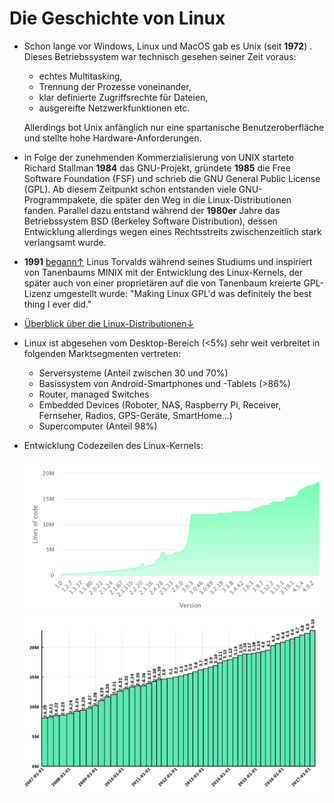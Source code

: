 # Die Geschichte von Linux

* Schon lange vor Windows, Linux und MacOS gab es Unix \(seit **1972**\) . Dieses Betriebssystem war technisch gesehen seiner Zeit voraus:

  * echtes Multitasking,
  * Trennung der Prozesse voneinander,
  * klar definierte Zugriffsrechte für Dateien,
  * ausgereifte Netzwerkfunktionen etc.

  Allerdings bot Unix anfänglich nur eine spartanische Benutzeroberfläche und stellte hohe Hardware-Anforderungen.

* in Folge der zunehmenden Kommerzialisierung von UNIX startete Richard Stallman **1984** das GNU-Projekt, gründete **1985** die Free Software Foundation \(FSF\) und schrieb die GNU General Public License \(GPL\). Ab diesem Zeitpunkt schon entstanden viele GNU-Programmpakete, die später den Weg in die Linux-Distributionen fanden. Parallel dazu entstand während der **1980er** Jahre das Betriebssystem BSD \(Berkeley Software Distribution\), dessen Entwicklung allerdings wegen eines Rechtsstreits zwischenzeitlich stark verlangsamt wurde.
* **1991** [begann↑](https://groups.google.com/forum/#!topic/comp.os.minix/dlNtH7RRrGA[1-25]) Linus Torvalds während seines Studiums und inspiriert von Tanenbaums MINIX mit der Entwicklung des Linux-Kernels, der später auch von einer proprietären auf die von Tanenbaum kreierte GPL-Lizenz umgestellt wurde: "Making Linux GPL'd was definitely the best thing I ever did."
* [Überblick über die Linux-Distributionen↓](../kapitel-1-installation/verschiedene-distributionen/graphische-ubersicht-uber-die-verschiedenen-distributionen.md)
* Linux ist abgesehen vom Desktop-Bereich \(&lt;5%\) sehr weit verbreitet in folgenden Marktsegmenten vertreten:
  * Serversysteme \(Anteil zwischen 30 und 70%\)
  * Basissystem von Android-Smartphones und -Tablets \(&gt;86%\)
  * Router, managed Switches
  * Embedded Devices \(Roboter, NAS, Raspberry Pi, Receiver, Fernseher, Radios, GPS-Geräte, SmartHome...\)
  * Supercomputer \(Anteil 98%\)
* Entwicklung Codezeilen des Linux-Kernels:

  ![](../.gitbook/assets/loc_1.0-4.9.2.png)![](../.gitbook/assets/lines_of_code_linux_kernel.svg.png)

